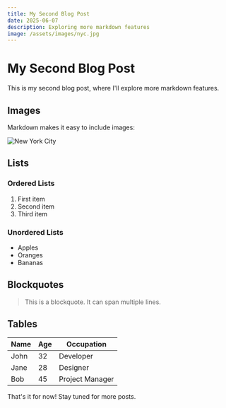 ```yaml
---
title: My Second Blog Post
date: 2025-06-07
description: Exploring more markdown features
image: /assets/images/nyc.jpg
---
```


# My Second Blog Post

This is my second blog post, where I'll explore more markdown features.

## Images

Markdown makes it easy to include images:

![New York City](/assets/images/nyc.jpg)

## Lists

### Ordered Lists

1. First item
2. Second item
3. Third item

### Unordered Lists

- Apples
- Oranges
- Bananas

## Blockquotes

> This is a blockquote.
> It can span multiple lines.

## Tables

| Name    | Age | Occupation    |
|---------|-----|---------------|
| John    | 32  | Developer     |
| Jane    | 28  | Designer      |
| Bob     | 45  | Project Manager |

That's it for now! Stay tuned for more posts.
